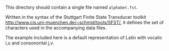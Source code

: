 This directory should contain a single file named `alphabet.fst`.

Written in the syntax of the Stuttgart Finite State Transducer toolkit <http://www.cis.uni-muenchen.de/~schmid/tools/SFST/>, it defines the set of characters used in the accompanying data files.

The example included here is a default representation of Latin with vocalic i,u and consonontal j,v.
